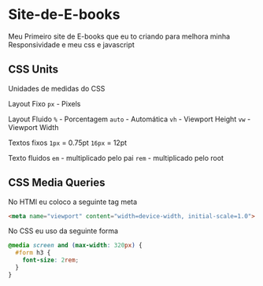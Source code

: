 # Site-de-E-books
Meu Primeiro site de E-books que eu to criando para melhora minha Responsividade e meu css e javascript 


## CSS Units

Unidades de medidas do CSS

Layout Fixo
`px` - Pixels

Layout Fluido
`%` - Porcentagem
`auto` - Automática
`vh` - Viewport Height
`vw` - Viewport Width

Textos fixos
`1px` = 0.75pt
`16px` = 12pt

Texto fluidos
`em` - multiplicado pelo pai 
`rem` - multiplicado pelo root

## CSS Media Queries 

No HTMl eu coloco a seguinte tag meta

```html
<meta name="viewport" content="width=device-width, initial-scale=1.0">
```

No CSS eu uso da seguinte forma

```css
@media screen and (max-width: 320px) {
  #form h3 {
    font-size: 2rem;
  }
}
```

